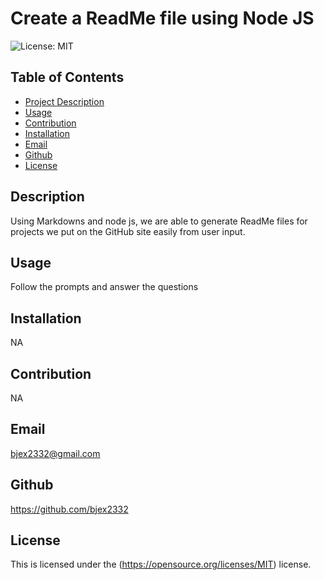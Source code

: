 
    
# Create a ReadMe file using Node JS

![License: MIT](https://img.shields.io/badge/License-MIT-yellow.svg)

## Table of Contents
- [Project Description](#Description)
- [Usage](#Usage)
- [Contribution](#Contribution)
- [Installation](#Installation)
- [Email](#Email)
- [Github](#Github)
- [License](#License)

## Description
Using Markdowns and node js, we are able to generate ReadMe files for projects we put on the GitHub site easily from user input.

## Usage
Follow the prompts and answer the questions

## Installation
NA

## Contribution
NA

## Email
bjex2332@gmail.com

## Github
https://github.com/bjex2332

## License
This is licensed under the (https://opensource.org/licenses/MIT) license.
    